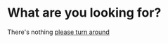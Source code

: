 # What are you looking for?

There's nothing [please turn around](https://mu-mega-bots.github.io/announcements/)
